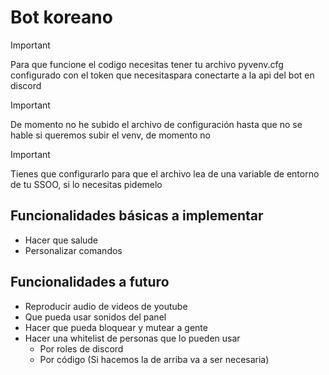 # Bot koreano

>[!IMPORTANT]
> Para que funcione el codigo necesitas tener tu archivo pyvenv.cfg configurado con el token que necesitaspara conectarte a la api del bot en discord

>[!IMPORTANT]
> De momento no he subido el archivo de configuración hasta que no se hable si queremos subir el venv, de momento no

>[!IMPORTANT]
> Tienes que configurarlo para que el archivo lea de una variable de entorno de tu SSOO, si lo necesitas pidemelo

## Funcionalidades básicas a implementar
- Hacer que salude
- Personalizar comandos

## Funcionalidades a futuro
- Reproducir audio de videos de youtube
- Que pueda usar sonidos del panel
- Hacer que pueda bloquear y mutear a gente
- Hacer una whitelist de personas que lo pueden usar
    - Por roles de discord
    - Por código (Si hacemos la de arriba va a ser necesaria)
